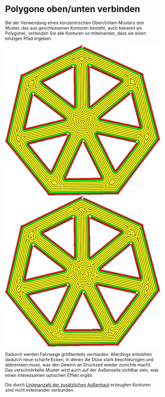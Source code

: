 Polygone oben/unten verbinden
====
Bei der Verwendung eines konzentrischen Oben/Unten-Musters (ein Muster, das aus geschlossenen Konturen besteht, auch bekannt als Polygone), verbinden Sie alle Konturen so miteinander, dass sie einen einzigen Pfad ergeben.

<!--screenshot {
"image_path": "connect_skin_polygons_original.png",
"models": [
    {
        "script": "web.scad",
        "scad_params": ["stakes=1", "line_width=4"]
    }
],
"camera_position": [10, 5, 111],
"settings": {
    "top_bottom_pattern": "concentric",
    "connect_skin_polygons": false
},
"colours": 64
}-->
<!--screenshot {
"image_path": "connect_skin_polygons_enabled.png",
"models": [
    {
        "script": "web.scad",
        "scad_params": ["stakes=1", "line_width=4"]
    }
],
"camera_position": [10, 5, 111],
"settings": {
    "top_bottom_pattern": "concentric",
    "connect_skin_polygons": true
},
"colours": 64
}-->
![Das konzentrische Muster erzeugt separate Konturen](../../../articles/images/connect_skin_polygons_original.png)
![Alle Konturen werden zu einer einzigen Kurve verbunden](../../../articles/images/connect_skin_polygons_enabled.png)

Dadurch werden Fahrwege größtenteils vermieden. Allerdings entstehen dadurch neue scharfe Ecken, in denen die Düse stark beschleunigen und abbremsen muss, was den Gewinn an Druckzeit wieder zunichte macht. Das verschnörkelte Muster wird auch auf der Außenseite sichtbar sein, was einen interessanten optischen Effekt ergibt.

Die durch [Linienanzahl der zusätzlichen Außenhaut](../top_bottom/skin_outline_count.md) erzeugten Konturen sind nicht miteinander verbunden.